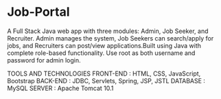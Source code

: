 # Job-Portal
A Full Stack Java web app with three modules: Admin, Job Seeker, and Recruiter. Admin manages the system, Job Seekers can search/apply for jobs, and Recruiters can post/view applications.Built using Java with complete role-based functionality.
Use  root as both username and password for admin login.

TOOLS AND TECHNOLOGIES
FRONT-END : HTML, CSS, JavaScript, Bootstrap
BACK-END  : JDBC, Servlets, Spring, JSP, JSTL
DATABASE  : MySQL
SERVER    : Apache Tomcat 10.1


